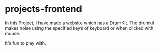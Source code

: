 # projects-frontend

In this Project, I have made a website which has a DrumKit. The drumkit makes noise using the specified keys of keyboard or when clicked with mouse.

It's fun to play with.
